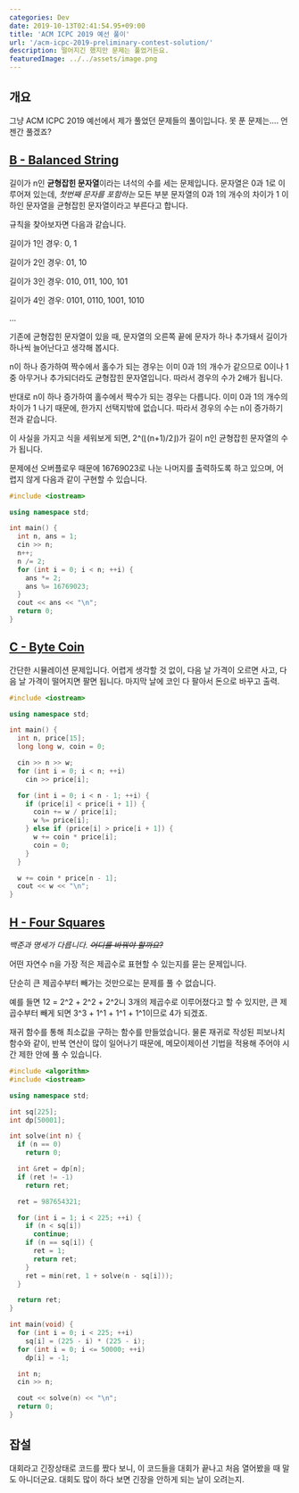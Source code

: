 ```yaml
---
categories: Dev
date: 2019-10-13T02:41:54.95+09:00
title: 'ACM ICPC 2019 예선 풀이'
url: '/acm-icpc-2019-preliminary-contest-solution/'
description: 떨어지긴 했지만 문제는 풀었거든요.
featuredImage: ../../assets/image.png
---
```


## 개요

그냥 ACM ICPC 2019 예선에서 제가 풀었던 문제들의 풀이입니다. 못 푼 문제는.... 언젠간 풀겠죠?

## [B - Balanced String](https://www.acmicpc.net/problem/17520)

길이가 n인 **균형잡힌 문자열**이라는 녀석의 수를 세는 문제입니다.
문자열은 0과 1로 이루어져 있는데, _첫번째 문자를 포함하는_ 모든 부분 문자열의 0과 1의 개수의 차이가 1 이하인 문자열을 균형잡힌 문자열이라고 부른다고 합니다.

규칙을 찾아보자면 다음과 같습니다.

길이가 1인 경우: 0, 1

길이가 2인 경우: 01, 10

길이가 3인 경우: 010, 011, 100, 101

길이가 4인 경우: 0101, 0110, 1001, 1010

...

기존에 균형잡힌 문자열이 있을 때, 문자열의 오른쪽 끝에 문자가 하나 추가돼서 길이가 하나씩 늘어난다고 생각해 봅시다.

n이 하나 증가하여 짝수에서 홀수가 되는 경우는 이미 0과 1의 개수가 같으므로 0이나 1 중 아무거나 추가되더라도 균형잡힌 문자열입니다. 따라서 경우의 수가 2배가 됩니다.

반대로 n이 하나 증가하여 홀수에서 짝수가 되는 경우는 다릅니다. 이미 0과 1의 개수의 차이가 1 나기 때문에, 한가지 선택지밖에 없습니다. 따라서 경우의 수는 n이 증가하기 전과 같습니다.

이 사실을 가지고 식을 세워보게 되면, 2^(&lfloor;(n+1)/2&rfloor;)가 길이 n인 균형잡힌 문자열의 수가 됩니다.

문제에선 오버플로우 때문에 16769023로 나눈 나머지를 출력하도록 하고 있으며, 어렵지 않게 다음과 같이 구현할 수 있습니다.

```cpp
#include <iostream>

using namespace std;

int main() {
  int n, ans = 1;
  cin >> n;
  n++;
  n /= 2;
  for (int i = 0; i < n; ++i) {
    ans *= 2;
    ans %= 16769023;
  }
  cout << ans << "\n";
  return 0;
}

```

## [C - Byte Coin](https://www.acmicpc.net/problem/17521)

간단한 시뮬레이션 문제입니다. 어렵게 생각할 것 없이, 다음 날 가격이 오르면 사고, 다음 날 가격이 떨어지면 팔면 됩니다. 마지막 날에 코인 다 팔아서 돈으로 바꾸고 출력.

```cpp
#include <iostream>

using namespace std;

int main() {
  int n, price[15];
  long long w, coin = 0;

  cin >> n >> w;
  for (int i = 0; i < n; ++i)
    cin >> price[i];

  for (int i = 0; i < n - 1; ++i) {
    if (price[i] < price[i + 1]) {
      coin += w / price[i];
      w %= price[i];
    } else if (price[i] > price[i + 1]) {
      w += coin * price[i];
      coin = 0;
    }
  }

  w += coin * price[n - 1];
  cout << w << "\n";
}

```

## [H - Four Squares](https://www.acmicpc.net/problem/1699)

_백준과 명세가 다릅니다. ~~어디를 바꿔야 할까요?~~_

어떤 자연수 n을 가장 적은 제곱수로 표현할 수 있는지를 묻는 문제입니다.

단순히 큰 제곱수부터 빼가는 것만으로는 문제를 풀 수 없습니다.

예를 들면 12 = 2^2 + 2^2 + 2^2니 3개의 제곱수로 이루어졌다고 할 수 있지만, 큰 제곱수부터 빼게 되면 3^3 + 1^1 + 1^1 + 1^1이므로 4가 되겠죠.

재귀 함수를 통해 최소값을 구하는 함수를 만들었습니다. 물론 재귀로 작성된 피보나치 함수와 같이, 반복 연산이 많이 일어나기 때문에, 메모이제이션 기법을 적용해 주어야 시간 제한 안에 풀 수 있습니다.

```cpp
#include <algorithm>
#include <iostream>

using namespace std;

int sq[225];
int dp[50001];

int solve(int n) {
  if (n == 0)
    return 0;

  int &ret = dp[n];
  if (ret != -1)
    return ret;

  ret = 987654321;

  for (int i = 1; i < 225; ++i) {
    if (n < sq[i])
      continue;
    if (n == sq[i]) {
      ret = 1;
      return ret;
    }
    ret = min(ret, 1 + solve(n - sq[i]));
  }

  return ret;
}

int main(void) {
  for (int i = 0; i < 225; ++i)
    sq[i] = (225 - i) * (225 - i);
  for (int i = 0; i <= 50000; ++i)
    dp[i] = -1;

  int n;
  cin >> n;

  cout << solve(n) << "\n";
  return 0;
}
```

## 잡설

대회라고 긴장상태로 코드를 짰다 보니, 이 코드들을 대회가 끝나고 처음 열어봤을 때 말도 아니더군요. 대회도 많이 하다 보면 긴장을 안하게 되는 날이 오려는지.
